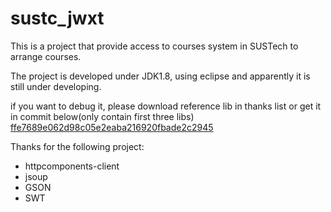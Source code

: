 # sustc_jwxt

This is a project that provide access to courses system in SUSTech to arrange courses.

The project is developed under JDK1.8, using eclipse and apparently it is still under developing.

if you want to debug it, please download reference lib in thanks list or get it in commit below(only contain first three libs)
[ffe7689e062d98c05e2eaba216920fbade2c2945](https://github.com/ddzy2015/sustc_jwxt/tree/ffe7689e062d98c05e2eaba216920fbade2c2945)

Thanks for the following project:

* httpcomponents-client
* jsoup
* GSON
* SWT
